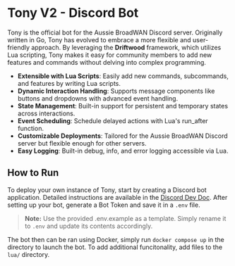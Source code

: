 # Tony V2 - Discord Bot

Tony is the official bot for the Aussie BroadWAN Discord server. Originally written in Go, Tony has evolved to embrace a more flexible and user-friendly approach. By leveraging the **Driftwood** framework, which utilizes Lua scripting, Tony makes it easy for community members to add new features and commands without delving into complex programming.

- **Extensible with Lua Scripts**: Easily add new commands, subcommands, and features by writing Lua scripts.
- **Dynamic Interaction Handling**: Supports message components like buttons and dropdowns with advanced event handling.
- **State Management**: Built-in support for persistent and temporary states across interactions.
- **Event Scheduling**: Schedule delayed actions with Lua's run_after function.
- **Customizable Deployments**: Tailored for the Aussie BroadWAN Discord server but flexible enough for other servers.
- **Easy Logging**: Built-in debug, info, and error logging accessible via Lua.

## How to Run

To deploy your own instance of Tony, start by creating a Discord bot 
application. Detailed instructions are available in the [Discord Dev Doc]. 
After setting up your bot, generate a Bot Token and save it in a `.env` file.

> **Note:** Use the provided .env.example as a template. Simply rename it to 
>           `.env` and update its contents accordingly.

The bot then can be ran using Docker, simply run `docker compose up` in the directory to launch the bot. To add additional funcitonality, add files to the `lua/` directory.


[Go]: https://go.dev/
[Discord Dev Doc]: https://discord.com/developers/docs/getting-started